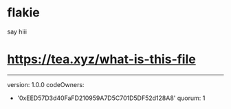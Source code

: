 # flakie
say hiii
# https://tea.xyz/what-is-this-file
---
version: 1.0.0
codeOwners:
  - '0xEED57D3d40FaFD210959A7D5C701D5DF52d128A8'
quorum: 1
